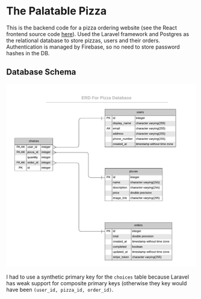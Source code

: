 # The Palatable Pizza

This is the backend code for a pizza ordering website (see the React frontend source code [here](https://github.com/schedutron/palatable-pizza-front)). Used the Laravel framework and Postgres as the relational database to store pizzas, users and their orders. Authentication is managed by Firebase, so no need to store password hashes in the DB.

## Database Schema
![Database Schema](/PizzaERD.png)

I had to use a synthetic primary key for the `choices` table because Laravel has weak support for composite primary keys (otherwise they key would have been `(user_id, pizza_id, order_id)`.
